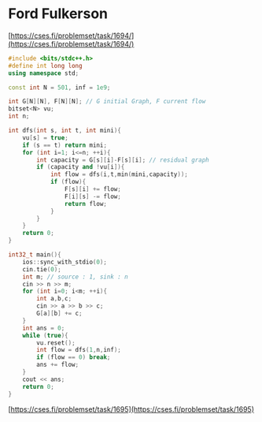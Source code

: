 # Ford Fulkerson

[https://cses.fi/problemset/task/1694/](https://cses.fi/problemset/task/1694/)

```cpp
#include <bits/stdc++.h>
#define int long long
using namespace std;

const int N = 501, inf = 1e9;

int G[N][N], F[N][N]; // G initial Graph, F current flow
bitset<N> vu;
int n;

int dfs(int s, int t, int mini){
	vu[s] = true;
	if (s == t) return mini;
	for (int i=1; i<=n; ++i){
		int capacity = G[s][i]-F[s][i]; // residual graph
		if (capacity and !vu[i]){
			int flow = dfs(i,t,min(mini,capacity));
			if (flow){
				F[s][i] += flow;
				F[i][s] -= flow;
				return flow;
			}
		}
	}
	return 0;
} 

int32_t main(){
	ios::sync_with_stdio(0);
	cin.tie(0);
	int m; // source : 1, sink : n
	cin >> n >> m;
	for (int i=0; i<m; ++i){
		int a,b,c;
		cin >> a >> b >> c;
		G[a][b] += c;
	}
	int ans = 0;
	while (true){
		vu.reset();
		int flow = dfs(1,n,inf);
		if (flow == 0) break;
		ans += flow;
	}
	cout << ans;
	return 0;
}
```

[https://cses.fi/problemset/task/1695](https://cses.fi/problemset/task/1695)

